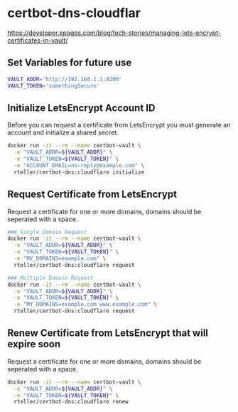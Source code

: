 # certbot-dns-cloudflar
https://developer.epages.com/blog/tech-stories/managing-lets-encrypt-certificates-in-vault/

## Set Variables for future use
```bash
VAULT_ADDR='http://192.168.1.1:8200'
VAULT_TOKEN='somethingSecure'
```

## Initialize LetsEncrypt Account ID
Before you can request a certificate from LetsEncrypt you must generate an account and initialize a shared secret.
```bash
docker run -it --rm --name certbot-vault \
  -e "VAULT_ADDR=${VAULT_ADDR}" \
  -e "VAULT_TOKEN=${VAULT_TOKEN}" \
  -e "ACCOUNT_EMAIL=no-reply@example.com" \
  rteller/certbot-dns:cloudflare initialize
```

## Request Certificate from LetsEncrypt
Request a certificate for one or more domains, domains should be seperated with a space.
```bash
### Single Domain Request
docker run -it --rm --name certbot-vault \
  -e "VAULT_ADDR=${VAULT_ADDR}" \
  -e "VAULT_TOKEN=${VAULT_TOKEN}" \
  -e "MY_DOMAINS=example.com" \
  rteller/certbot-dns:cloudflare request

### Multiple Domain Request
docker run -it --rm --name certbot-vault \
  -e "VAULT_ADDR=${VAULT_ADDR}" \
  -e "VAULT_TOKEN=${VAULT_TOKEN}" \
  -e "MY_DOMAINS=example.com www.example.com" \
  rteller/certbot-dns:cloudflare request
```

## Renew Certificate from LetsEncrypt that will expire soon
Request a certificate for one or more domains, domains should be seperated with a space.
```bash
docker run -it --rm --name certbot-vault \
  -e "VAULT_ADDR=${VAULT_ADDR}" \
  -e "VAULT_TOKEN=${VAULT_TOKEN}" \
  rteller/certbot-dns:cloudflare renew
```

